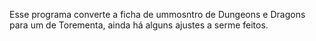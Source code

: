 Esse programa converte a ficha de ummosntro de Dungeons e Dragons para um de Torementa, ainda há alguns ajustes a serme feitos.
